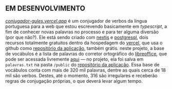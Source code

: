 ## EM DESENVOLVIMENTO

_[conjugador-gules.vercel.app](https://conjugador-gules.vercel.app)_ 
é um conjugador de verbos da língua portuguesa para a web que 
estou escrevendo basicamente em _typescript_, a fim de conhecer novas palavras no processo 
e para ter alguma diversão (por que não?).
Ele está sendo criado com [nextjs](https://nextjs.org/) 
e [postgresql](https://www.postgresql.org/), dois recursos totalmente
gratuitos dentro da hospedagem do [vercel](https://vercel.com), que usa o github como 
[repositório da aplicação](https://github.com/renribsilva/conjugador),
também grátis. neste projeto, a base de vocábulos é a lista de palavras do corretor 
ortográfico do [libreoffice](https://pt-br.libreoffice.org/), que pode ser acessada
livremente [aqui](https://cgit.freedesktop.org/libreoffice/dictionaries/plain/pt_BR/pt_BR.dic)
— no projeto, ela foi salva em `palavras.txt` na pasta `/public` do 
[repositório da aplicação](https://github.com/renribsilva/conjugador).
Essa base de vocábulos conta com mais de 320 mil palavras, dentre as quais
cerca de 18 mil são verbos. Destes, até o momento, 316 são irregulares e receberão
regras de conjugação próprias, o que deverá levar algum tempo.